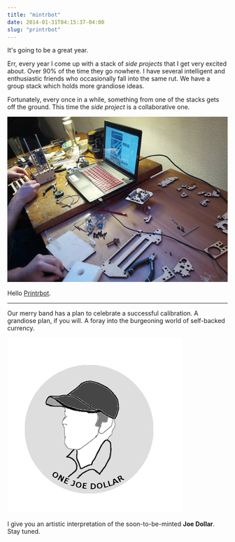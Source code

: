 ```yaml
---
title: "mintrbot"
date: 2014-01-31T04:15:37-04:00
slug: "printrbot"
---
```


It's going to be a great year.

Err, every year I come up with a stack of _side projects_ that I get
very excited about. Over 90% of the time they go nowhere. I have
several intelligent and enthusiastic friends who occasionally fall
into the same rut. We have a group stack which holds more grandiose
ideas.

Fortunately, every once in a while, something from one of the stacks
gets off the ground. This time the _side project_ is a collaborative
one.

![Printrbot Assembly](printrbot.jpg)

Hello [Printrbot](http://printrbot.com/shop/printrbot-simple/).

---

Our merry band has a plan to celebrate a successful calibration. A
grandiose plan, if you will. A foray into the burgeoning world of
self-backed currency.

![Joe Dollar](joedollar.jpg)

I give you an artistic interpretation of the soon-to-be-minted **Joe
Dollar**. Stay tuned.
